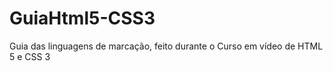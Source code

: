 # GuiaHtml5-CSS3
Guia das linguagens de marcação, feito durante o Curso em vídeo de HTML 5 e CSS 3

